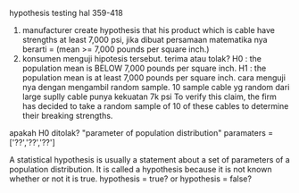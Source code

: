 hypothesis testing
hal 359-418
1. manufacturer create hypothesis that his product which is cable have strengths at least 7,000 psi, jika dibuat persamaan matematika nya berarti = (mean >= 7,000 pounds per square inch.)
2. konsumen menguji hipotesis tersebut. terima atau tolak?
H0 : the population mean is BELOW 7,000 pounds per square inch.
H1 : the population mean is at least 7,000 pounds per square inch.
cara menguji nya dengan mengambil random sample.
10 sample cable yg random dari large suplly cable punya kekuatan 7k psi 
To verify this claim, the firm has decided to take a random sample of 10 of these cables to determine their breaking strengths. 

apakah H0 ditolak?
"parameter of population distribution"
paramaters = ['??','??','??']

A statistical hypothesis is usually a statement about a set of parameters of a population distribution. 
It is called a hypothesis because it is not known whether or not it is true.
hypothesis = true? or hypothesis = false?

